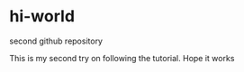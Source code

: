 # hi-world
second github repository

This is my second try on following the tutorial. Hope it works

